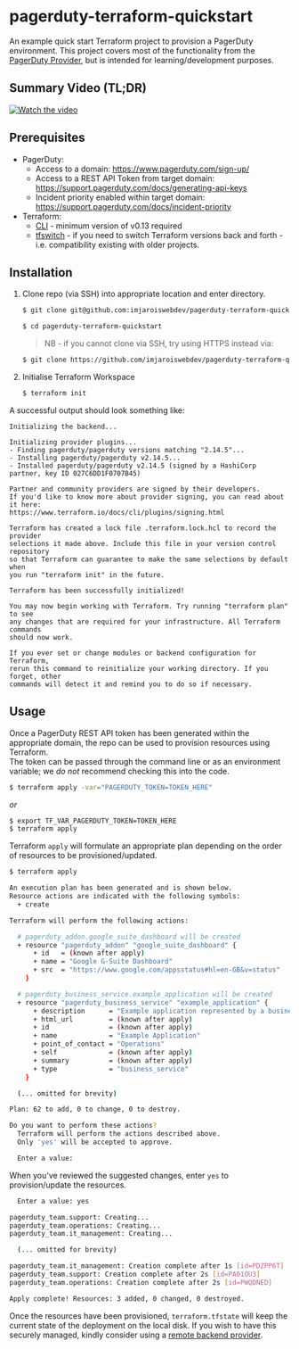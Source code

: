 # pagerduty-terraform-quickstart

An example quick start Terraform project to provision a PagerDuty environment.
This project covers most of the functionality from the [PagerDuty Provider](https://www.terraform.io/docs/providers/pagerduty/index.html), but is intended for learning/development purposes.

## Summary Video (TL;DR)

[![Watch the video](https://img.youtube.com/vi/IhR5A0JINvk/0.jpg)](https://www.youtube.com/watch?v=IhR5A0JINvk)

## Prerequisites

- PagerDuty:
  - Access to a domain: https://www.pagerduty.com/sign-up/
  - Access to a REST API Token from target domain: https://support.pagerduty.com/docs/generating-api-keys
  - Incident priority enabled within target domain: https://support.pagerduty.com/docs/incident-priority
- Terraform:
  - [CLI](https://learn.hashicorp.com/terraform/getting-started/install) - minimum version of v0.13 required
  - [tfswitch](https://medium.com/@warrensbox/how-to-manage-different-terraform-versions-for-each-project-51cca80ccece) - if you need to switch Terraform versions back and forth - i.e. compatibility existing with older projects.

## Installation

1. Clone repo (via SSH) into appropriate location and enter directory.

    ```bash
    $ git clone git@github.com:imjaroiswebdev/pagerduty-terraform-quickstart.git
    ```

    ```bash
    $ cd pagerduty-terraform-quickstart
    ```

    > NB - if you cannot clone via SSH, try using HTTPS instead via:
    ```bash
    $ git clone https://github.com/imjaroiswebdev/pagerduty-terraform-quickstart.git
    ```

2. Initialise Terraform Workspace

    ```bash
    $ terraform init
    ```

A successful output should look something like:

```
Initializing the backend...

Initializing provider plugins...
- Finding pagerduty/pagerduty versions matching "2.14.5"...
- Installing pagerduty/pagerduty v2.14.5...
- Installed pagerduty/pagerduty v2.14.5 (signed by a HashiCorp partner, key ID 027C6DD1F0707B45)

Partner and community providers are signed by their developers.
If you'd like to know more about provider signing, you can read about it here:
https://www.terraform.io/docs/cli/plugins/signing.html

Terraform has created a lock file .terraform.lock.hcl to record the provider
selections it made above. Include this file in your version control repository
so that Terraform can guarantee to make the same selections by default when
you run "terraform init" in the future.

Terraform has been successfully initialized!

You may now begin working with Terraform. Try running "terraform plan" to see
any changes that are required for your infrastructure. All Terraform commands
should now work.

If you ever set or change modules or backend configuration for Terraform,
rerun this command to reinitialize your working directory. If you forget, other
commands will detect it and remind you to do so if necessary.
```

## Usage

Once a PagerDuty REST API token has been generated within the appropriate domain, the repo can be used to provision resources using Terraform.  
The token can be passed through the command line or as an environment variable; we _do not_ recommend checking this into the code.

```bash
$ terraform apply -var="PAGERDUTY_TOKEN=TOKEN_HERE"
```

_or_

```bash
$ export TF_VAR_PAGERDUTY_TOKEN=TOKEN_HERE
$ terraform apply
```

Terraform `apply` will formulate an appropriate plan depending on the order of resources to be provisioned/updated.

```bash
$ terraform apply

An execution plan has been generated and is shown below.
Resource actions are indicated with the following symbols:
  + create

Terraform will perform the following actions:

  # pagerduty_addon.google_suite_dashboard will be created
  + resource "pagerduty_addon" "google_suite_dashboard" {
      + id   = (known after apply)
      + name = "Google G-Suite Dashboard"
      + src  = "https://www.google.com/appsstatus#hl=en-GB&v=status"
    }

  # pagerduty_business_service.example_application will be created
  + resource "pagerduty_business_service" "example_application" {
      + description      = "Example application represented by a business service"
      + html_url         = (known after apply)
      + id               = (known after apply)
      + name             = "Example Application"
      + point_of_contact = "Operations"
      + self             = (known after apply)
      + summary          = (known after apply)
      + type             = "business_service"
    }

  (... omitted for brevity)

Plan: 62 to add, 0 to change, 0 to destroy.

Do you want to perform these actions?
  Terraform will perform the actions described above.
  Only 'yes' will be accepted to approve.

  Enter a value:
```

When you've reviewed the suggested changes, enter `yes` to provision/update the resources.

```bash
  Enter a value: yes

pagerduty_team.support: Creating...
pagerduty_team.operations: Creating...
pagerduty_team.it_management: Creating...

  (... omitted for brevity)

pagerduty_team.it_management: Creation complete after 1s [id=PDZPP6T]
pagerduty_team.support: Creation complete after 2s [id=PA01OU3]
pagerduty_team.operations: Creation complete after 2s [id=PWQDNED]

Apply complete! Resources: 3 added, 0 changed, 0 destroyed.
```

Once the resources have been provisioned, `terraform.tfstate` will keep the current state of the deployment on the local disk. If you wish to have this securely managed, kindly consider using a [remote backend provider](https://www.terraform.io/docs/backends/index.html).
